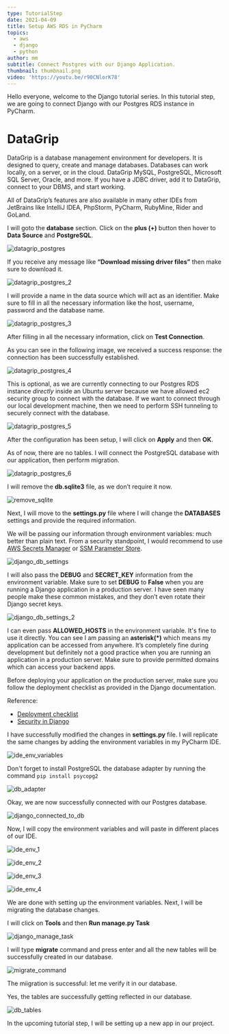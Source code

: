 ```yaml
---
type: TutorialStep
date: 2021-04-09
title: Setup AWS RDS in PyCharm
topics:
  - aws
  - django
  - python
author: mm
subtitle: Connect Postgres with our Django Application.
thumbnail: thumbnail.png
video: 'https://youtu.be/r90CNlorK78'
---
```


Hello everyone, welcome to the Django tutorial series. 
In this tutorial step, we are going to connect Django with our 
Postgres RDS instance in PyCharm.


# DataGrip 

DataGrip is a database management environment for developers. 
It is designed to query, create and manage databases. Databases
can work locally, on a server, or in the cloud. DataGrip MySQL, 
PostgreSQL, Microsoft SQL Server, Oracle, and more. If you have
a JDBC driver, add it to DataGrip, connect to your DBMS, and start
working.

All of DataGrip’s features are also available in many other IDEs from JetBrains like IntelliJ IDEA, 
PhpStorm, PyCharm, RubyMine, Rider and GoLand.


I will goto the **database** section. Click on the **plus (+)** button then hover to **Data Source** and **PostgreSQL**.

![datagrip_postgres](steps/step1.png)

If you receive any message like **“Download missing driver files”** then make sure to download it.

![datagrip_postgres_2](steps/step2.png)

I will provide a name in the data source which will 
act as an identifier. Make sure to fill in all the 
necessary information like the host, username, password
and the database name.

![datagrip_postgres_3](steps/step3.png)

After filling in all the necessary information, 
click on **Test Connection**. 

As you can see in the following image, we received a success response: 
the connection has been successfully established.


![datagrip_postgres_4](steps/step4.png)

This is optional, as we are currently connecting to our Postgres RDS instance *directly*
inside an Ubuntu server because we have allowed ec2 security group
to connect with the database. If we want to connect through our
local development machine, then we need to perform SSH tunneling to securely
connect with the database.

![datagrip_postgres_5](steps/step5.png)

After the configuration has been setup, I will click on **Apply** and then **OK**.

As of now, there are no tables. I will connect the PostgreSQL database with our application, then perform migration.

![datagrip_postgres_6](steps/step6.png)

I will remove the **db.sqlite3** file, as we don’t require it now.

![remove_sqlite](steps/step7.png)



Next, I will move to the **settings.py** file where I will change 
the **DATABASES** settings and provide the required information. 

We will be passing our information through environment variables: much 
better than plain text. From a security standpoint, I would recommend to 
use [AWS Secrets Manager](https://aws.amazon.com/secrets-manager/) or 
[SSM Parameter Store](https://docs.aws.amazon.com/systems-manager/latest/userguide/systems-manager-parameter-store.html).


![django_db_settings](steps/step8.png)


I will also pass the **DEBUG** and **SECRET_KEY** information from the 
environment variable. Make sure to set **DEBUG** to **False** when you
are running a Django application in a production server. I have seen many
people make these common mistakes, and they don’t even rotate their
Django secret keys.

![django_db_settings_2](steps/step9.png)


I can even pass **ALLOWED_HOSTS** in the environment variable. It's fine to
use it directly. You can see I am passing an **asterisk(*)** which means
my application can be accessed from anywhere. It’s completely fine during
development but definitely not a good practice when you are running an 
application in a production server. Make sure to provide permitted
domains which can access your backend apps.


Before deploying your application on the production server, make sure you
follow the deployment checklist as provided in the Django documentation.

Reference:
- [Deployment checklist](https://docs.djangoproject.com/en/3.1/howto/deployment/checklist/)
- [Security in Django](https://docs.djangoproject.com/en/3.1/topics/security/)


I have successfully modified the changes in **settings.py** file. I will
replicate the same changes by adding the environment variables in my PyCharm IDE.


![ide_env_variables](steps/step10.png)

Don't forget to install PostgreSQL the database adapter by running the command ```pip install psycopg2```

![db_adapter](steps/step11.png)


Okay, we are now successfully connected with our Postgres database.

![django_connected_to_db](steps/step12.png)


Now, I will copy the environment variables and will paste in 
different places of our IDE.

![ide_env_1](steps/step13.png)

![ide_env_2](steps/step14.png)

![ide_env_3](steps/step15.png)

![ide_env_4](steps/step16.png)
 

We are done with setting up the environment variables. 
Next, I will be migrating the database changes.

I will click on **Tools** and then **Run manage.py Task**

![django_manage_task](steps/step17.png)

I will type **migrate** command and press enter 
and all the new tables will be successfully created
in our database.

![migrate_command](steps/step18.png)

The miigration is successful: let me verify it in our database.

Yes, the tables are successfully getting reflected in our database. 

![db_tables](steps/step19.png)

In the upcoming tutorial step, I will be setting up a new app in our project.
